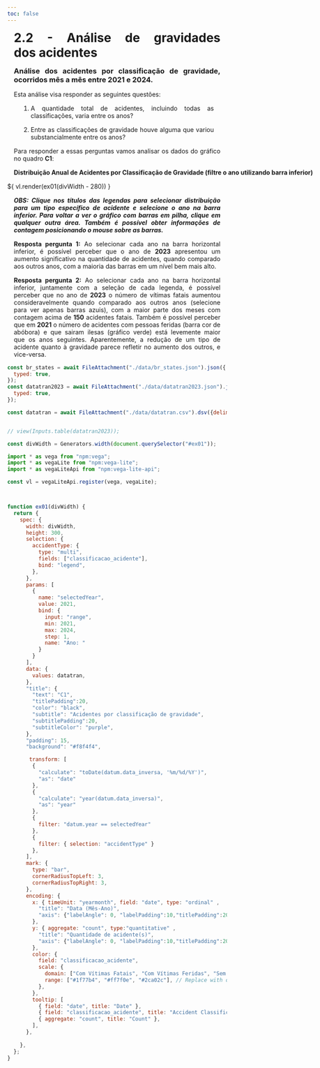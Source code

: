 ```yaml
---
toc: false
---
```


<style> 
    p, li, ol, table, figure, figcaption, h1, h2, h3, h4, h5, h6, .katex-display
    {
        max-width:none;
        text-align: justify;
        margin: 15px 15px;
        text-wrap: pretty;
    }
</style>


# 2.2 - Análise de gravidades dos acidentes

### Análise dos acidentes por classificação de gravidade, ocorridos mês a mês entre 2021 e 2024.

Esta análise visa responder as seguintes questões:

1) A quantidade total de acidentes, incluindo todas as classificações, varia entre os anos?
2) Entre as classificações de gravidade houve alguma que variou substancialmente entre os anos?



Para responder a essas perguntas vamos analisar os dados do gráfico no quadro **C1**:

<div class="grid grid-cols">
  <div id="ex02" class="card">
    <h4 style="max-width: 900px !important; width: 1000px !important;">Distribuição Anual de Acidentes por Classificação de Gravidade (filtre o ano utilizando barra inferior)</h4>
    <div id="ex01" style="width: 100%; margin-top: 15px;">
        ${ vl.render(ex01(divWidth - 280)) }
    </div>
    <h5>OBS: Clique nos títulos das legendas para selecionar distribuição para um tipo específico de acidente e selecione o ano na barra inferior. Para voltar a ver o gráfico com barras em pilha, clique em qualquer outra área. Também é possível obter informações de contagem posicionando o mouse sobre as barras.</h3>
  </div>
</div>

<b>Resposta pergunta 1:</b> Ao selecionar cada ano na barra horizontal inferior, é possível perceber que o ano de **2023** apresentou um aumento significativo na quantidade de acidentes, quando comparado aos outros anos, com a maioria das barras em um nível bem mais alto.

<b>Resposta pergunta 2:</b> Ao selecionar cada ano na barra horizontal inferior, juntamente com a seleção de cada legenda, é possível perceber que no ano de **2023** o número de vítimas fatais aumentou consideravelmente quando comparado aos outros anos (selecione para ver apenas barras azuis), com a maior parte dos meses com contagem acima de **150** acidentes fatais. Também é possível perceber que em **2021** o número de acidentes com pessoas feridas (barra cor de abóbora) e que sairam ilesas (gráfico verde) está levemente maior que os anos seguintes. Aparentemente, a redução de um tipo de acidente quanto à gravidade parece refletir no aumento dos outros, e vice-versa. 

```js
const br_states = await FileAttachment("./data/br_states.json").json({
  typed: true,
});
const datatran2023 = await FileAttachment("./data/datatran2023.json").json({
  typed: true,
});

const datatran = await FileAttachment("./data/datatran.csv").dsv({delimiter: ";",typed: true,});


// view(Inputs.table(datatran2023));
```

```js
const divWidth = Generators.width(document.querySelector("#ex01"));

```

```js
import * as vega from "npm:vega";
import * as vegaLite from "npm:vega-lite";
import * as vegaLiteApi from "npm:vega-lite-api";

const vl = vegaLiteApi.register(vega, vegaLite);



function ex01(divWidth) {
  return {
    spec: {
      width: divWidth,
      height: 300,
      selection: {
        accidentType: {
          type: "multi",
          fields: ["classificacao_acidente"],
          bind: "legend",
        },
      },
      params: [
        {
          name: "selectedYear",
          value: 2021,
          bind: {
            input: "range",
            min: 2021,
            max: 2024,
            step: 1,
            name: "Ano: "
          }
        }
      ],
      data: {
        values: datatran,
      },
      "title": {
        "text": "C1",
        "titlePadding":20,
        "color": "black",
        "subtitle": "Acidentes por classificação de gravidade",
        "subtitlePadding":20,
        "subtitleColor": "purple",
      },
      "padding": 15,
      "background": "#f8f4f4",   

       transform: [
        {
          "calculate": "toDate(datum.data_inversa, '%m/%d/%Y')",
          "as": "date"
        },
        {
          "calculate": "year(datum.data_inversa)",
          "as": "year"
        },
        {
          filter: "datum.year == selectedYear"
        },       
        {
          filter: { selection: "accidentType" } 
        },
      ],
      mark: {
        type: "bar",
        cornerRadiusTopLeft: 3,
        cornerRadiusTopRight: 3,
      },
      encoding: {
        x: { timeUnit: "yearmonth", field: "date", type: "ordinal" ,
          "title": "Data (Mês-Ano)", 
          "axis": {"labelAngle": 0, "labelPadding":10,"titlePadding":20,},  
        },
        y: { aggregate: "count", type:"quantitative" ,
          "title": "Quantidade de acidente(s)", 
          "axis": {"labelAngle": 0, "labelPadding":10,"titlePadding":20,},  
        },
        color: {
          field: "classificacao_acidente",
          scale: {
            domain: ["Com Vítimas Fatais", "Com Vítimas Feridas", "Sem Vítimas"], // Replace with actual accident types
            range: ["#1f77b4", "#ff7f0e", "#2ca02c"], // Replace with desired colors
          },
        },
        tooltip: [
          { field: "date", title: "Date" },
          { field: "classificacao_acidente", title: "Accident Classification" },
          { aggregate: "count", title: "Count" },
        ],        
      },     
     
    },
  };
}
```
